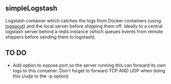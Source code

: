 ## simpleLogstash ##

Logstash container which catches the logs from Docker containers (using [logspout](https://github.com/gliderlabs/logspout)) and the local server before shipping them off. Ideally to a central logstash server behind a redis instance (which queues events from remote shippers before sending them to logstash).

TO DO
-------------------------
- Add option to expose port so the server running this can forward its own logs to this container. Don't forget to forward TCP AND UDP when doing this (/udp to the -p option)
